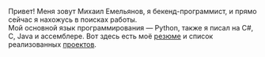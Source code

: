 Привет! Меня зовут Михаил Емельянов, я бекенд-программист, и прямо сейчас я нахожусь в поисках работы.  
Мой основной язык программирования — Python, также я писал на C#, C, Java и ассемблере. Вот здесь есть моё [резюме](https://github.com/amaargiru/cv/blob/master/readme.md) и список реализованных [проектов](https://github.com/amaargiru/cv/blob/master/completed_projects_ru.md).  
